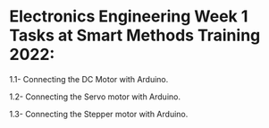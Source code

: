 

# Electronics Engineering Week 1 Tasks at Smart Methods Training 2022:

 1.1- Connecting the DC Motor with Arduino.
 
 1.2- Connecting the Servo motor with Arduino. 
 
 1.3- Connecting the Stepper motor with Arduino.
